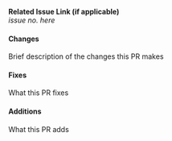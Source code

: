 **Related Issue Link (if applicable)**  
*issue no. here*  

#### Changes  
Brief description of the changes this PR makes  

#### Fixes  
What this PR fixes  

#### Additions  
What this PR adds  
